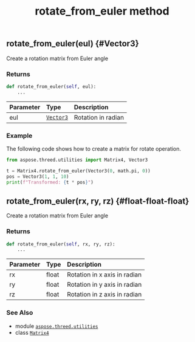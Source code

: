 ﻿---
title: rotate_from_euler method
second_title: Aspose.3D for Python via .NET API References
description: 
type: docs
weight: 70
url: /python-net/aspose.threed.utilities/matrix4/rotate_from_euler/
is_root: false
---

## rotate_from_euler(eul) {#Vector3}

Create a rotation matrix from Euler angle


### Returns 





```python
def rotate_from_euler(self, eul):
    ...
```


| Parameter | Type | Description |
| :- | :- | :- |
| eul | [`Vector3`](/3d/python-net/aspose.threed.utilities/vector3) | Rotation in radian |

### Example 


The following code shows how to create a matrix for rotate operation.

```python
from aspose.threed.utilities import Matrix4, Vector3

t = Matrix4.rotate_from_euler(Vector3(0, math.pi, 0))
pos = Vector3(1, 1, 10)
print(f"Transformed: {t * pos}")

```


## rotate_from_euler(rx, ry, rz) {#float-float-float}

Create a rotation matrix from Euler angle


### Returns 





```python
def rotate_from_euler(self, rx, ry, rz):
    ...
```


| Parameter | Type | Description |
| :- | :- | :- |
| rx | float | Rotation in x axis in radian |
| ry | float | Rotation in y axis in radian |
| rz | float | Rotation in z axis in radian |



### See Also
* module [`aspose.threed.utilities`](../../)
* class [`Matrix4`](/3d/python-net/aspose.threed.utilities/matrix4)
